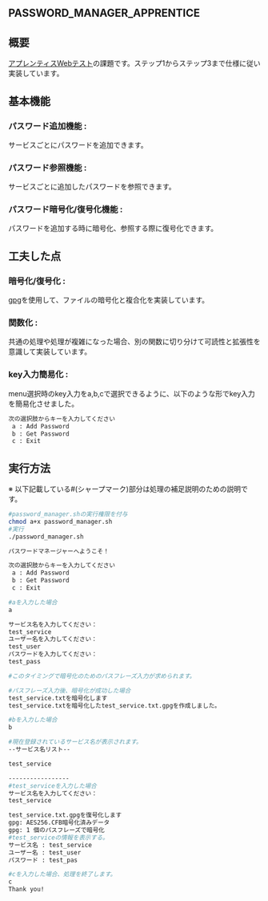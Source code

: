 ## PASSWORD_MANAGER_APPRENTICE
## 概要
  [アプレンティスWebテスト](https://github.com/APPRENTICE-jp/apprentice-challenge/blob/main/quest/linux/PASSWORD_MANAGER.md)の課題です。ステップ1からステップ3まで仕様に従い実装しています。

## 基本機能
### パスワード追加機能 :
サービスごとにパスワードを追加できます。

### パスワード参照機能 :
サービスごとに追加したパスワードを参照できます。

### パスワード暗号化/復号化機能 :
パスワードを追加する時に暗号化、参照する際に復号化できます。

## 工夫した点
### 暗号化/復号化 : 
[gpg](https://gnupg.org/documentation/manuals/gnupg24/gpg.1.html)を使用して、ファイルの暗号化と複合化を実装しています。

### 関数化 : 
共通の処理や処理が複雑になった場合、別の関数に切り分けて可読性と拡張性を意識して実装しています。

### key入力簡易化 :
menu選択時のkey入力をa,b,cで選択できるように、以下のような形でkey入力を簡易化させました。
```sh
次の選択肢からキーを入力してください
 a : Add Password
 b : Get Password
 c : Exit
```

## 実行方法
※ 以下記載している#(シャープマーク)部分は処理の補足説明のための説明です。
```sh
#password_manager.shの実行権限を付与
chmod a+x password_manager.sh
#実行
./password_manager.sh

パスワードマネージャーへようこそ！

次の選択肢からキーを入力してください
 a : Add Password
 b : Get Password
 c : Exit

#aを入力した場合
a

サービス名を入力してください：
test_service
ユーザー名を入力してください：
test_user
パスワードを入力してください：
test_pass

#このタイミングで暗号化のためのパスフレーズ入力が求められます。

#パスフレーズ入力後、暗号化が成功した場合
test_service.txtを暗号化します
test_service.txtを暗号化したtest_service.txt.gpgを作成しました。

#bを入力した場合
b

#現在登録されているサービス名が表示されます。
--サービス名リスト--

test_service

-----------------
#test_serviceを入力した場合
サービス名を入力してください：
test_service

test_service.txt.gpgを復号化します
gpg: AES256.CFB暗号化済みデータ
gpg: 1 個のパスフレーズで暗号化
#test_serviceの情報を表示する。
サービス名 : test_service
ユーザー名 : test_user
パスワード : test_pas

#cを入力した場合、処理を終了します。
c
Thank you!
```

